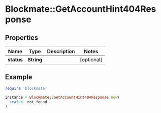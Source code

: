 # Blockmate::GetAccountHint404Response

## Properties

| Name | Type | Description | Notes |
| ---- | ---- | ----------- | ----- |
| **status** | **String** |  | [optional] |

## Example

```ruby
require 'blockmate'

instance = Blockmate::GetAccountHint404Response.new(
  status: not_found
)
```

